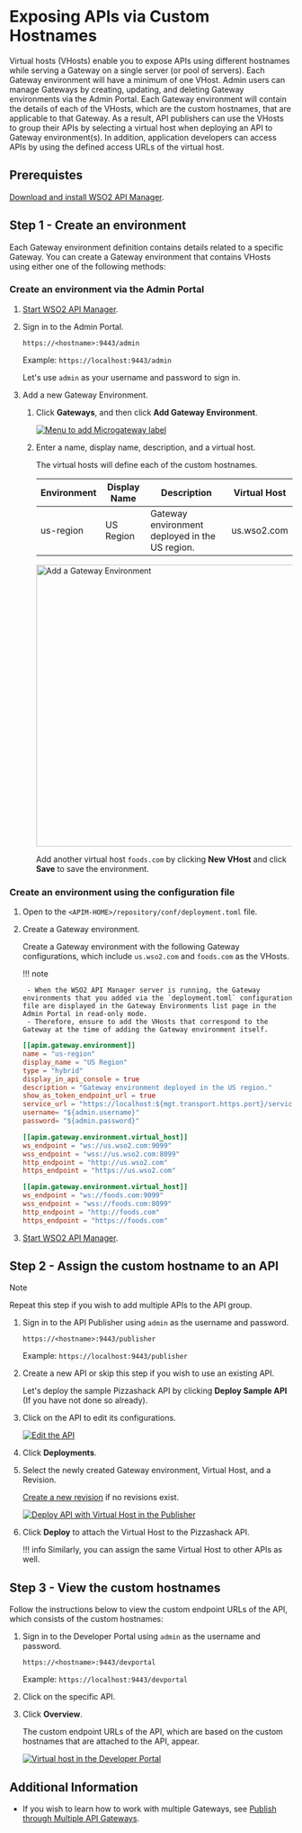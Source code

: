 # Exposing APIs via Custom Hostnames

Virtual hosts (VHosts) enable you to expose APIs using different hostnames while serving a Gateway on a single server (or pool of servers). Each Gateway environment will have a minimum of one VHost. Admin users can manage Gateways by creating, updating, and deleting Gateway environments via the Admin Portal. Each Gateway environment will contain the details of each of the VHosts, which are the custom hostnames, that are applicable to that Gateway. As a result, API publishers can use the VHosts to group their APIs by selecting a virtual host when deploying an API to Gateway environment(s). In addition, application developers can access APIs by using the defined access URLs of the virtual host.

## Prerequistes

[Download and install WSO2 API Manager]({{base_path}}/install-and-setup/install/installing-the-product/installing-the-product/).

## Step 1 - Create an environment

Each Gateway environment definition contains details related to a specific Gateway. You can create a Gateway environment that contains VHosts using either one of the following methods:

### Create an environment via the Admin Portal

1. [Start WSO2 API Manager]({{base_path}}/install-and-setup/install/running-the-product/#starting-the-server).

2.  Sign in to the Admin Portal.
     
     `https://<hostname>:9443/admin` 
   
     Example: `https://localhost:9443/admin`

     Let's use `admin` as your username and password to sign in.

3.  Add a new Gateway Environment.

     1. Click **Gateways**, and then click **Add Gateway Environment**.

         [![Menu to add Microgateway label]({{base_path}}/assets/img/learn/add-gateway-environment-menu.png)]({{base_path}}/assets/img/learn/add-gateway-environment-menu.png)

     2. Enter a name, display name, description, and a virtual host.

         The virtual hosts will define each of the custom hostnames.

          | **Environment** | **Display Name** | **Description**                               | **Virtual Host** |
          |-------------|--------------|-------------------------------------------|--------------|
          | us-region   | US Region    | Gateway environment deployed in the US region. | us.wso2.com  |

          <a href="{{base_path}}/assets/img/learn/add-gateway-environment.png">
              <img src="{{base_path}}/assets/img/learn/add-gateway-environment.png" alt="Add a Gateway Environment"
              title="Add a Gateway Environment" width="500px" />
          </a>

          Add another virtual host `foods.com` by clicking **New VHost** and click **Save** to save the environment.

### Create an environment using the configuration file

1. Open to the `<APIM-HOME>/repository/conf/deployment.toml` file.

2. Create a Gateway environment.

     Create a Gateway environment with the following Gateway configurations, which include `us.wso2.com` and `foods.com` as the VHosts.

    !!! note

        - When the WSO2 API Manager server is running, the Gateway environments that you added via the `deployment.toml` configuration file are displayed in the Gateway Environments list page in the Admin Portal in read-only mode. 
        - Therefore, ensure to add the VHosts that correspond to the Gateway at the time of adding the Gateway environment itself.

    ```toml
    [[apim.gateway.environment]]
    name = "us-region"
    display_name = "US Region"
    type = "hybrid"
    display_in_api_console = true
    description = "Gateway environment deployed in the US region."
    show_as_token_endpoint_url = true
    service_url = "https://localhost:${mgt.transport.https.port}/services/"
    username= "${admin.username}"
    password= "${admin.password}"

    [[apim.gateway.environment.virtual_host]]
    ws_endpoint = "ws://us.wso2.com:9099"
    wss_endpoint = "wss://us.wso2.com:8099"
    http_endpoint = "http://us.wso2.com"
    https_endpoint = "https://us.wso2.com"

    [[apim.gateway.environment.virtual_host]]
    ws_endpoint = "ws://foods.com:9099"
    wss_endpoint = "wss://foods.com:8099"
    http_endpoint = "http://foods.com"
    https_endpoint = "https://foods.com"
    ```

3. [Start WSO2 API Manager]({{base_path}}/install-and-setup/install/running-the-product/#starting-the-server).

## Step 2 - Assign the custom hostname to an API

<html>
<div class="admonition note">
<p class="admonition-title">Note</p>
<p>Repeat this step if you wish to add multiple APIs to the API group.</p>
</div> 
</html>

1.  Sign in to the API Publisher using `admin` as the username and password.

     `https://<hostname>:9443/publisher` 
   
     Example: `https://localhost:9443/publisher`

2.  Create a new API or skip this step if you wish to use an existing API.
     
     Let's deploy the sample Pizzashack API by clicking **Deploy Sample API** (If you have not done so already).

3.  Click on the API to edit its configurations.

     [![Edit the API]({{base_path}}/assets/img/learn/select-api.png)]({{base_path}}/assets/img/learn/select-api.png)

4.  Click **Deployments**.

5.  Select the newly created Gateway environment, Virtual Host, and a Revision.

     [Create a new revision]({{base_path}}/design/create-api/create-api-revisions/) if no revisions exist.

     [![Deploy API with Virtual Host in the Publisher]({{base_path}}/assets/img/learn/deploy-api-with-vhost.png)]({{base_path}}/assets/img/learn/deploy-api-with-vhost.png)

6. Click **Deploy** to attach the Virtual Host to the Pizzashack API.
   
    !!! info
        Similarly, you can assign the same Virtual Host to other APIs as well.

## Step 3 - View the custom hostnames

Follow the instructions below to view the custom endpoint URLs of the API, which consists of the custom hostnames:

1. Sign in to the Developer Portal using `admin` as the username and password.

     `https://<hostname>:9443/devportal` 
   
     Example: `https://localhost:9443/devportal`

2. Click on the specific API.

3. Click **Overview**.

     The custom endpoint URLs of the API, which are based on the custom hostnames that are attached to the API, appear.

     [![Virtual host in the Developer Portal]({{base_path}}/assets/img/learn/virtual-host-in-devportal.png)]({{base_path}}/assets/img/learn/virtual-host-in-devportal.png)

## Additional Information

- If you wish to learn how to work with multiple Gateways, see [Publish through Multiple API Gateways]({{base_path}}/deploy/deploy-api/publish-through-multiple-api-gateways/).
